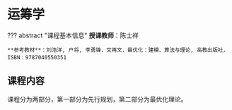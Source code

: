 # 运筹学

??? abstract "课程基本信息"
    **授课教师**：陈士祥

    **参考教材**：刘浩洋, 户将, 李勇锋，文再文，最优化：建模、算法与理论, 高教出版社， ISBN：9787040550351

## 课程内容

课程分为两部分，第一部分为先行规划，第二部分为最优化理论。